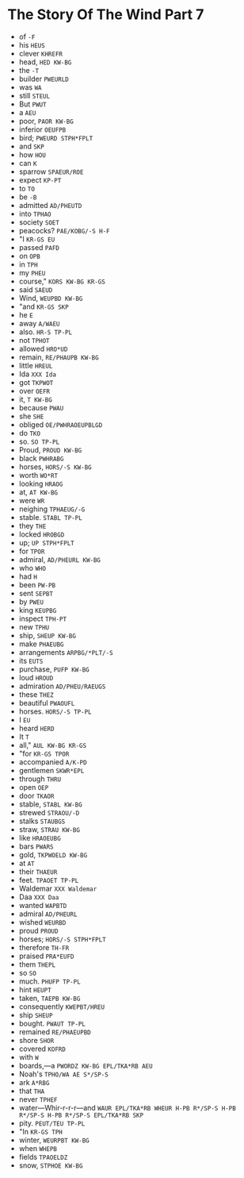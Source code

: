 # The Story Of The Wind Part 7

* of `-F`
* his `HEUS`
* clever `KHREFR`
* head, `HED KW-BG`
* the `-T`
* builder `PWEURLD`
* was `WA`
* still `STEUL`
* But `PWUT`
* a `AEU`
* poor, `PAOR KW-BG`
* inferior `OEUFPB`
* bird; `PWEURD STPH*FPLT`
* and `SKP`
* how `HOU`
* can `K`
* sparrow `SPAEUR/ROE`
* expect `KP-PT`
* to `TO`
* be `-B`
* admitted `AD/PHEUTD`
* into `TPHAO`
* society `SOET`
* peacocks? `PAE/KOBG/-S H-F`
* "I `KR-GS EU`
* passed `PAFD`
* on `OPB`
* in `TPH`
* my `PHEU`
* course," `KORS KW-BG KR-GS`
* said `SAEUD`
* Wind, `WEUPBD KW-BG`
* "and `KR-GS SKP`
* he `E`
* away `A/WAEU`
* also. `HR-S TP-PL`
* not `TPHOT`
* allowed `HRO*UD`
* remain, `RE/PHAUPB KW-BG`
* little `HREUL`
* Ida `XXX Ida`
* got `TKPWOT`
* over `OEFR`
* it, `T KW-BG`
* because `PWAU`
* she `SHE`
* obliged `OE/PWHRAOEUPBLGD`
* do `TKO`
* so. `SO TP-PL`
* Proud, `PROUD KW-BG`
* black `PWHRABG`
* horses, `HORS/-S KW-BG`
* worth `WO*RT`
* looking `HRAOG`
* at, `AT KW-BG`
* were `WR`
* neighing `TPHAEUG/-G`
* stable. `STABL TP-PL`
* they `THE`
* locked `HROBGD`
* up; `UP STPH*FPLT`
* for `TPOR`
* admiral, `AD/PHEURL KW-BG`
* who `WHO`
* had `H`
* been `PW-PB`
* sent `SEPBT`
* by `PWEU`
* king `KEUPBG`
* inspect `TPH-PT`
* new `TPHU`
* ship, `SHEUP KW-BG`
* make `PHAEUBG`
* arrangements `ARPBG/*PLT/-S`
* its `EUTS`
* purchase, `PUFP KW-BG`
* loud `HROUD`
* admiration `AD/PHEU/RAEUGS`
* these `THEZ`
* beautiful `PWAOUFL`
* horses. `HORS/-S TP-PL`
* I `EU`
* heard `HERD`
* It `T`
* all," `AUL KW-BG KR-GS`
* "for `KR-GS TPOR`
* accompanied `A/K-PD`
* gentlemen `SKWR*EPL`
* through `THRU`
* open `OEP`
* door `TKAOR`
* stable, `STABL KW-BG`
* strewed `STRAOU/-D`
* stalks `STAUBGS`
* straw, `STRAU KW-BG`
* like `HRAOEUBG`
* bars `PWARS`
* gold, `TKPWOELD KW-BG`
* at `AT`
* their `THAEUR`
* feet. `TPAOET TP-PL`
* Waldemar `XXX Waldemar`
* Daa `XXX Daa`
* wanted `WAPBTD`
* admiral `AD/PHEURL`
* wished `WEURBD`
* proud `PROUD`
* horses; `HORS/-S STPH*FPLT`
* therefore `TH-FR`
* praised `PRA*EUFD`
* them `THEPL`
* so `SO`
* much. `PHUFP TP-PL`
* hint `HEUPT`
* taken, `TAEPB KW-BG`
* consequently `KWEPBT/HREU`
* ship `SHEUP`
* bought. `PWAUT TP-PL`
* remained `RE/PHAEUPBD`
* shore `SHOR`
* covered `KOFRD`
* with `W`
* boards,—a `PWORDZ KW-BG EPL/TKA*RB AEU`
* Noah's `TPHO/WA AE S*/SP-S`
* ark `A*RBG`
* that `THA`
* never `TPHEF`
* water—Whir-r-r-r—and `WAUR EPL/TKA*RB WHEUR H-PB R*/SP-S H-PB R*/SP-S H-PB R*/SP-S EPL/TKA*RB SKP`
* pity. `PEUT/TEU TP-PL`
* "In `KR-GS TPH`
* winter, `WEURPBT KW-BG`
* when `WHEPB`
* fields `TPAOELDZ`
* snow, `STPHOE KW-BG`
